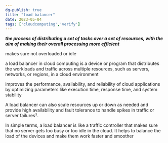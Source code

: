 ```yaml
---
dg-publish: true
title: "load balancer"
date: 2023-05-04
tags: ['cloudcomputing','verify']
---
```


***the process of distributing a set of tasks over a set of resources, with the aim of making their overall processing more efficient***

makes sure not overloaded or idle 

a load balancer in cloud computing is a device or program that distributes the workloads and traffic across multiple resources, such as servers, networks, or regions, in a cloud environment

improves the performance, availability, and reliability of cloud applications by optimizing parameters like execution time, response time, and system stability

A load balancer can also scale resources up or down as needed and provide high availability and fault tolerance to handle spikes in traffic or server failures².

In simple terms, a load balancer is like a traffic controller that makes sure that no server gets too busy or too idle in the cloud. It helps to balance the load of the devices and make them work faster and smoother


